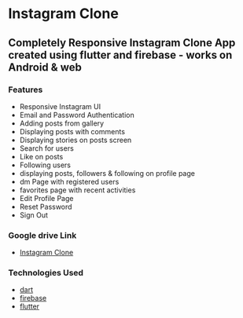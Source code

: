 # Instagram Clone

## Completely Responsive Instagram Clone App created using flutter and firebase - works on Android & web

### Features

- Responsive Instagram UI
- Email and Password Authentication
- Adding posts from gallery
- Displaying posts with comments
- Displaying stories on posts screen
- Search for users
- Like on posts
- Following users
- displaying posts, followers & following on profile page
- dm Page with registered users
- favorites page with recent activities
- Edit Profile Page
- Reset Password
- Sign Out

### Google drive Link

- [Instagram Clone](https://drive.google.com/file/d/1BvBAgU7eJiJCuPMmAkzy87xb4-XJmATK/view?usp=drivesdk)

### Technologies Used

- [dart](https://dart.dev/guides)
- [firebase](https://firebase.google.com/docs)
- [flutter](https://docs.flutter.dev/)
